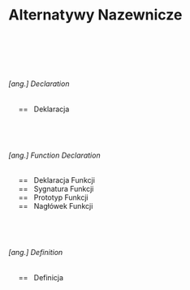 # Alternatywy Nazewnicze

<br/>

&nbsp;
------------- 
###### [ang.] Declaration
&nbsp;&nbsp;&nbsp;&nbsp; == &nbsp; Deklaracja


&nbsp;
------------- 
###### [ang.] Function Declaration
&nbsp;&nbsp;&nbsp;&nbsp; == &nbsp; Deklaracja Funkcji \
&nbsp;&nbsp;&nbsp;&nbsp; == &nbsp; Sygnatura Funkcji \
&nbsp;&nbsp;&nbsp;&nbsp; == &nbsp; Prototyp Funkcji \
&nbsp;&nbsp;&nbsp;&nbsp; == &nbsp; Nagłówek Funkcji 


&nbsp;
------------- 
###### [ang.] Definition
&nbsp;&nbsp;&nbsp;&nbsp; == &nbsp; Definicja


<br/><br/>
